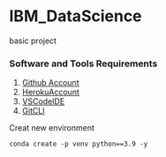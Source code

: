 # IBM_DataScience
basic project
### Software and Tools Requirements

1. [Github Account](https://github.com)
2. [HerokuAccount](https://heroku.com)
3. [VSCodeIDE](https://code.visualstudio.com/)
4. [GitCLI](https://git-scm.com/downloads)

Creat new environment
```
conda create -p venv python==3.9 -y
```
